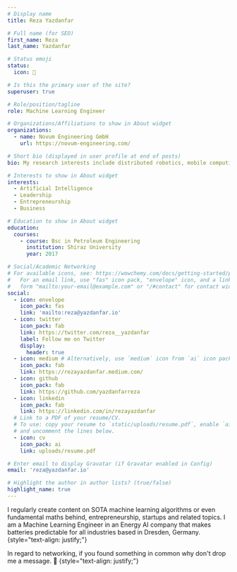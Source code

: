```yaml
---
# Display name
title: Reza Yazdanfar

# Full name (for SEO)
first_name: Reza
last_name: Yazdanfar

# Status emoji
status:
  icon: 🌅 

# Is this the primary user of the site?
superuser: true

# Role/position/tagline
role: Machine Learning Engineer

# Organizations/Affiliations to show in About widget
organizations:
  - name: Novum Engineering GmbH
    url: https://novum-engineering.com/

# Short bio (displayed in user profile at end of posts)
bio: My research interests include distributed robotics, mobile computing and programmable matter.

# Interests to show in About widget
interests:
  - Artificial Intelligence
  - Leadership
  - Entrepreneurship
  - Business

# Education to show in About widget
education:
  courses:
    - course: Bsc in Petroleum Engineering
      institution: Shiraz University
      year: 2017

# Social/Academic Networking
# For available icons, see: https://wowchemy.com/docs/getting-started/page-builder/#icons
#   For an email link, use "fas" icon pack, "envelope" icon, and a link in the
#   form "mailto:your-email@example.com" or "/#contact" for contact widget.
social:
  - icon: envelope
    icon_pack: fas
    link: 'mailto:reza@yazdanfar.io'
  - icon: twitter
    icon_pack: fab
    link: https://twitter.com/reza__yazdanfar
    label: Follow me on Twitter
    display:
      header: true
  - icon: medium # Alternatively, use `medium` icon from `ai` icon pack
    icon_pack: fab
    link: https://rezayazdanfar.medium.com/
  - icon: github
    icon_pack: fab
    link: https://github.com/yazdanfarreza
  - icon: linkedin
    icon_pack: fab
    link: https://linkedin.com/in/rezayazdanfar
  # Link to a PDF of your resume/CV.
  # To use: copy your resume to `static/uploads/resume.pdf`, enable `ai` icons in `params.yaml`,
  # and uncomment the lines below.
  - icon: cv
    icon_pack: ai
    link: uploads/resume.pdf

# Enter email to display Gravatar (if Gravatar enabled in Config)
email: 'reza@yazdanfar.io'

# Highlight the author in author lists? (true/false)
highlight_name: true
---
```


I regularly create content on SOTA machine learning algorithms or even fundamental maths behind, entrepreneurship, startups and related topics.
I am a Machine Learning Engineer in an Energy AI company that makes batteries predictable for all industries based in Dresden, Germany.
{style="text-align: justify;"}

In regard to networking, if you found something in common why don't drop me a message. 🌌 
{style="text-align: justify;"}
